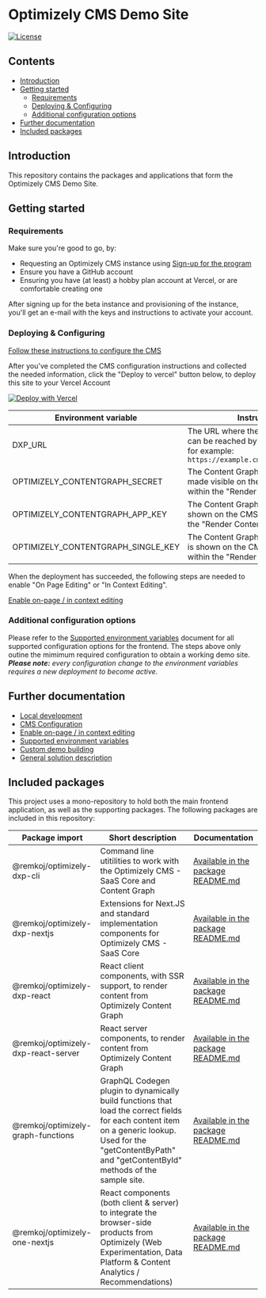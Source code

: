 # Optimizely CMS Demo Site <!-- omit in toc -->

[![License](https://img.shields.io/badge/License-Apache_2.0-blue.svg)](./LICENSE)

## Contents <!-- omit in toc -->
- [Introduction](#introduction)
- [Getting started](#getting-started)
  - [Requirements](#requirements)
  - [Deploying \& Configuring](#deploying--configuring)
  - [Additional configuration options](#additional-configuration-options)
- [Further documentation](#further-documentation)
- [Included packages](#included-packages)


## Introduction
This repository contains the packages and applications that form the Optimizely CMS Demo Site.

## Getting started
### Requirements
Make sure you're good to go, by:
- Requesting an Optimizely CMS instance using [Sign-up for the program](https://www.optimizely.com/saas-core-waitlist/)
- Ensure you have a GitHub account
- Ensuring you have (at least) a hobby plan account at Vercel, or are comfortable creating one

After signing up for the beta instance and provisioning of the instance, you'll get an e-mail with the keys and instructions to activate your account.

### Deploying & Configuring
[Follow these instructions to configure the CMS](docs/cms-config.md)

After you've completed the CMS configuration instructions and collected the needed information, click the "Deploy to vercel" button below, to deploy this site to your Vercel Account

[![Deploy with Vercel](https://vercel.com/button)](https://vercel.com/new/clone?repository-url=https%3A%2F%2Fgithub.com%2Fepiserver%2Fcms-saas-vercel-demo&env=DXP_URL,OPTIMIZELY_CONTENTGRAPH_SECRET,OPTIMIZELY_CONTENTGRAPH_APP_KEY,OPTIMIZELY_CONTENTGRAPH_SINGLE_KEY&root-directory=apps/frontend&framework=nextjs&project-name=optly-cms-demo&repository-name=optly-cms-demo&demo-title=Optimizely%20CMS%20Demo&demo-description=A%20site%20powered%20by%20the%20Optimizely%20CMS%2C%20showcasing%20the%20speed%20of%20a%20static%20site%2C%20without%20sacrificing%20editor%20capability.&demo-url=https%3A%2F%2Fsaas-cms-demo.vercel.app%2F&demo-image=https%3A%2F%2Fwww.optimizely.com%2Fglobalassets%2F02.-global-images%2Fproduct-icons%2Ffor-dark-bkgs%2Fopt-icononly_solution_icon_55px_dark_orchestrate.svg)

| Environment variable | Instruction |
| - | - |
| DXP_URL | The URL where the Optimizely CMS can be reached by the build process; for example: `https://example.cms.optimizely.com/`
| OPTIMIZELY_CONTENTGRAPH_SECRET | The Content Graph Secret can be made visible on the CMS Dashboard, within the "Render Content" section. |
| OPTIMIZELY_CONTENTGRAPH_APP_KEY | The Content Graph App key, which is shown on the CMS Dashboard, within the "Render Content" section. |
| OPTIMIZELY_CONTENTGRAPH_SINGLE_KEY | The Content Graph Single key	, which is shown on the CMS Dashboard, within the "Render Content" section. |

When the deployment has succeeded, the following steps are needed to enable "On Page Editing" or "In Context Editing".

[Enable on-page / in context editing](docs/editing.md)

### Additional configuration options

Please refer to the [Supported environment variables](docs/env-vars.md) document for all supported configuration options for the frontend. The steps above only outine the mimimum required configuration to obtain a working demo site. ***Please note:** every configuration change to the environment variables requires a new deployment to become active.*

## Further documentation
* [Local development](docs/dev-env.md)
* [CMS Configuration](docs/cms-config.md)
* [Enable on-page / in context editing](docs/editing.md)
* [Supported environment variables](docs/env-vars.md)
* [Custom demo building](docs/demo-building.md)
* [General solution description](docs/solution/index.md)

## Included packages
This project uses a mono-repository to hold both the main frontend application, as well as the supporting packages. The following packages are included in this repository:

| Package import | Short description | Documentation |
| - | - | - |
| @remkoj/optimizely-dxp-cli | Command line utitilities to work with the Optimizely CMS - SaaS Core and Content Graph | [Available in the package README.md](packages/remkoj/optimizely-dxp-cli/README.md)
| @remkoj/optimizely-dxp-nextjs | Extensions for Next.JS and standard implementation components for Optimizely CMS - SaaS Core  | [Available in the package README.md](packages/remkoj/optimizely-dxp-nextjs/README.md)
| @remkoj/optimizely-dxp-react | React client components, with SSR support, to render content from Optimizely Content Graph | [Available in the package README.md](packages/remkoj/optimizely-dxp-react/README.md)
| @remkoj/optimizely-dxp-react-server | React server components, to render content from Optimizely Content Graph | [Available in the package README.md](packages/remkoj/optimizely-dxp-react-server/README.md)
| @remkoj/optimizely-graph-functions | GraphQL Codegen plugin to dynamically build functions that load the correct fields for each content item on a generic lookup. Used for the "getContentByPath" and "getContentById" methods of the sample site. | [Available in the package README.md](packages/remkoj/optimizely-graph-functions/README.md)
| @remkoj/optimizely-one-nextjs | React components (both client & server) to integrate the browser-side products from Optimizely (Web Experimentation, Data Platform & Content Analytics / Recommendations) | [Available in the package README.md](packages/remkoj/optimizely-one-nextjs/README.md)